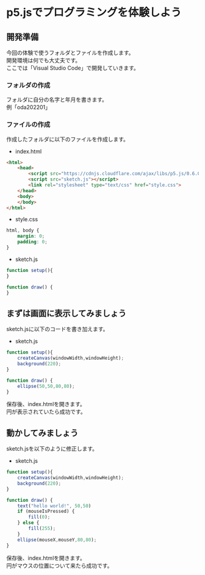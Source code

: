 # p5.jsでプログラミングを体験しよう

## 開発準備
今回の体験で使うフォルダとファイルを作成します。  
開発環境は何でも大丈夫です。  
ここでは「Visual Studio Code」で開発していきます。

### フォルダの作成
フォルダに自分の名字と年月を書きます。  
例「oda202201」

### ファイルの作成
作成したフォルダに以下のファイルを作成します。

* index.html
```html
<html>
    <head>
        <script src="https://cdnjs.cloudflare.com/ajax/libs/p5.js/0.6.0/p5.js"></script>
        <script src="sketch.js"></script>
        <link rel="stylesheet" type="text/css" href="style.css">
    </head>
    <body>
    </body>
</html>
```

* style.css
```css
html, body {
    margin: 0;
    padding: 0;
}
```

* sketch.js
```js
function setup(){
}

function draw() {
}
```

## まずは画面に表示してみましょう
sketch.jsに以下のコードを書き加えます。

* sketch.js
```js
function setup(){
    createCanvas(windowWidth,windowHeight);
    background(220);
}

function draw() {
    ellipse(50,50,80,80);
}
```
保存後、index.htmlを開きます。  
円が表示されていたら成功です。

## 動かしてみましょう
sketch.jsを以下のように修正します。

* sketch.js
```js
function setup(){
    createCanvas(windowWidth,windowHeight);
    background(220);
}

function draw() {
    text("hello world!", 50,50)
    if (mouseIsPressed) {
        fill(0);
    } else {
        fill(255);
    }
    ellipse(mouseX,mouseY,80,80);
}
```
保存後、index.htmlを開きます。  
円がマウスの位置について来たら成功です。